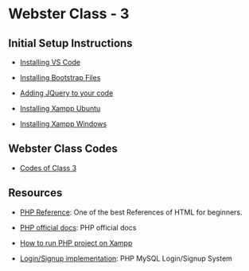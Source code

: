 # Webster Class - 3
## Initial Setup Instructions

- [Installing VS Code](https://code.visualstudio.com/)

- [Installing Bootstrap Files](https://tinyurl.com/bootstrapWS2019)

- [Adding JQuery to your code](https://developers.google.com/speed/libraries/#jquery)

- [Installing Xampp Ubuntu](https://vitux.com/how-to-install-xampp-on-your-ubuntu-18-04-lts-system/)

- [Installing Xampp Windows](https://www.wikihow.com/Install-XAMPP-for-Windows)


## Webster Class Codes

- [Codes of Class 3](https://github.com/CC-MNNIT/2019-20-Classes/tree/master/WebDev/2019_08_21_Webster-Class-3)


## Resources

- [PHP Reference](https://www.w3schools.com/php/default.asp): One of the best References of HTML for beginners.

- [PHP official docs](https://www.php.net/manual/en/index.php): PHP official docs

- [How to run PHP project on Xampp](http://www.tutorialspoint.com/articles/run-a-php-program-in-xampp-server)

- [Login/Signup implementation](https://www.tutorialrepublic.com/php-tutorial/php-mysql-login-system.php): PHP MySQL Login/Signup System


